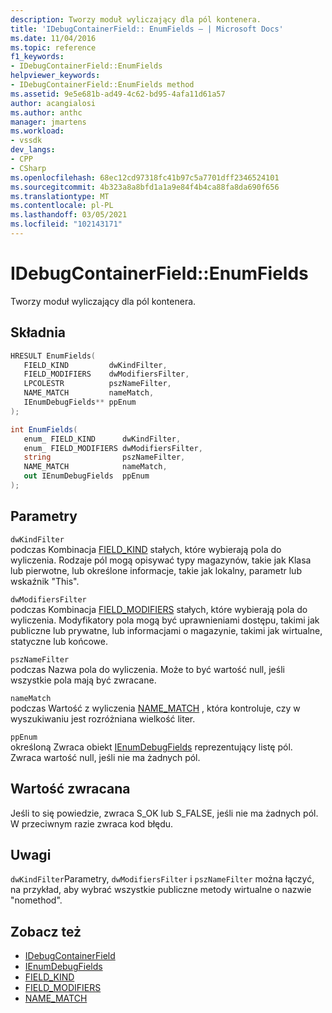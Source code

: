 ```yaml
---
description: Tworzy moduł wyliczający dla pól kontenera.
title: 'IDebugContainerField:: EnumFields — | Microsoft Docs'
ms.date: 11/04/2016
ms.topic: reference
f1_keywords:
- IDebugContainerField::EnumFields
helpviewer_keywords:
- IDebugContainerField::EnumFields method
ms.assetid: 9e5e681b-ad49-4c62-bd95-4afa11d61a57
author: acangialosi
ms.author: anthc
manager: jmartens
ms.workload:
- vssdk
dev_langs:
- CPP
- CSharp
ms.openlocfilehash: 68ec12cd97318fc41b97c5a7701dff2346524101
ms.sourcegitcommit: 4b323a8a8bfd1a1a9e84f4b4ca88fa8da690f656
ms.translationtype: MT
ms.contentlocale: pl-PL
ms.lasthandoff: 03/05/2021
ms.locfileid: "102143171"
---
```

# <a name="idebugcontainerfieldenumfields"></a>IDebugContainerField::EnumFields
Tworzy moduł wyliczający dla pól kontenera.

## <a name="syntax"></a>Składnia

```cpp
HRESULT EnumFields( 
   FIELD_KIND         dwKindFilter,
   FIELD_MODIFIERS    dwModifiersFilter,
   LPCOLESTR          pszNameFilter,
   NAME_MATCH         nameMatch,
   IEnumDebugFields** ppEnum
);
```

```csharp
int EnumFields(
   enum_ FIELD_KIND      dwKindFilter,
   enum_ FIELD_MODIFIERS dwModifiersFilter,
   string                pszNameFilter,
   NAME_MATCH            nameMatch,
   out IEnumDebugFields  ppEnum
);
```

## <a name="parameters"></a>Parametry
`dwKindFilter`\
podczas Kombinacja [FIELD_KIND](../../../extensibility/debugger/reference/field-kind.md) stałych, które wybierają pola do wyliczenia. Rodzaje pól mogą opisywać typy magazynów, takie jak Klasa lub pierwotne, lub określone informacje, takie jak lokalny, parametr lub wskaźnik "This".

`dwModifiersFilter`\
podczas Kombinacja [FIELD_MODIFIERS](../../../extensibility/debugger/reference/field-modifiers.md) stałych, które wybierają pola do wyliczenia. Modyfikatory pola mogą być uprawnieniami dostępu, takimi jak publiczne lub prywatne, lub informacjami o magazynie, takimi jak wirtualne, statyczne lub końcowe.

`pszNameFilter`\
podczas Nazwa pola do wyliczenia. Może to być wartość null, jeśli wszystkie pola mają być zwracane.

`nameMatch`\
podczas Wartość z wyliczenia [NAME_MATCH](../../../extensibility/debugger/reference/name-match.md) , która kontroluje, czy w wyszukiwaniu jest rozróżniana wielkość liter.

`ppEnum`\
określoną Zwraca obiekt [IEnumDebugFields](../../../extensibility/debugger/reference/ienumdebugfields.md) reprezentujący listę pól. Zwraca wartość null, jeśli nie ma żadnych pól.

## <a name="return-value"></a>Wartość zwracana
 Jeśli to się powiedzie, zwraca S_OK lub S_FALSE, jeśli nie ma żadnych pól. W przeciwnym razie zwraca kod błędu.

## <a name="remarks"></a>Uwagi
 `dwKindFilter`Parametry, `dwModifiersFilter` i `pszNameFilter` można łączyć, na przykład, aby wybrać wszystkie publiczne metody wirtualne o nazwie "nomethod".

## <a name="see-also"></a>Zobacz też
- [IDebugContainerField](../../../extensibility/debugger/reference/idebugcontainerfield.md)
- [IEnumDebugFields](../../../extensibility/debugger/reference/ienumdebugfields.md)
- [FIELD_KIND](../../../extensibility/debugger/reference/field-kind.md)
- [FIELD_MODIFIERS](../../../extensibility/debugger/reference/field-modifiers.md)
- [NAME_MATCH](../../../extensibility/debugger/reference/name-match.md)
